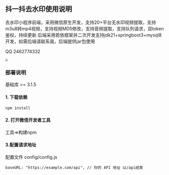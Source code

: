 ## 抖一抖去水印使用说明

去水印小程序前端，采用微信原生开发，支持20+平台无水印视频提取，支持m3u8转mp4视频，支持视频MD5修改，支持音频提取，支持队列请求，双token鉴权，持续更新 后端采用若依框架并二次开发支持jdk21+springboot3+mysql8开发，如需后端请联系我，后端提供jar包使用

QQ 2462774332

<img src="http://imgurl.diadi.cn/imgs/2025/03/a9e0576401f9045d.png" style="zoom:50%;" />

### 部署说明

基础库 >= 3.1.5

#### 1. 下载依赖

```
npm install
```

#### 2. 打开微信开发者工具

工具=>构建npm

#### 3.配置请求地址

配置文件 config/config.js

```
baseURL: "https://example.com/api", // 你的 API 地址 以/api结束
```

